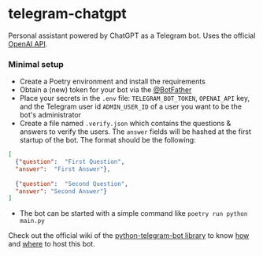 # telegram-chatgpt
Personal assistant powered by ChatGPT as a Telegram bot. Uses the official [OpenAI API](https://platform.openai.com/docs/guides/chat).

### Minimal setup

- Create a Poetry environment and install the requirements
- Obtain a (new) token for your bot via the [@BotFather](https://t.me/botfather)
- Place your secrets in the `.env` file: `TELEGRAM_BOT_TOKEN`, `OPENAI_API` key, and the Telegram user id `ADMIN_USER_ID` of a user you want to be the bot's administrator
- Create a file named `.verify.json` which contains the questions & answers to verify the users. The `answer` fields will be hashed at the first startup of the bot. The format should be the following:

```json
[
  {"question":  "First Question",
  "answer":  "First Answer"},
  
  {"question":  "Second Question",
  "answer": "Second Answer"}
]
```

- The bot can be started with a simple command like `poetry run python main.py`

Check out the official wiki of the [python-telegram-bot library](https://python-telegram-bot.org/) to know [how](https://github.com/python-telegram-bot/python-telegram-bot/wiki/Hosting-your-bot) and [where](https://github.com/python-telegram-bot/python-telegram-bot/wiki/Where-to-host-Telegram-Bots) to host this bot.
